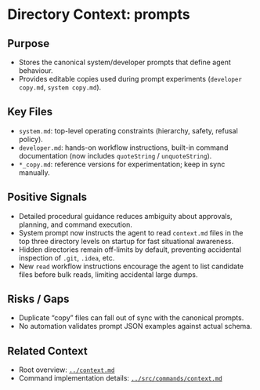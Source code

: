 # Directory Context: prompts

## Purpose

- Stores the canonical system/developer prompts that define agent behaviour.
- Provides editable copies used during prompt experiments (`developer copy.md`, `system copy.md`).

## Key Files

- `system.md`: top-level operating constraints (hierarchy, safety, refusal policy).
- `developer.md`: hands-on workflow instructions, built-in command documentation (now includes `quoteString` / `unquoteString`).
- `*_copy.md`: reference versions for experimentation; keep in sync manually.

## Positive Signals

- Detailed procedural guidance reduces ambiguity about approvals, planning, and command execution.
- System prompt now instructs the agent to read `context.md` files in the top three directory levels on startup for fast situational awareness.
- Hidden directories remain off-limits by default, preventing accidental inspection of `.git`, `.idea`, etc.
- New `read` workflow instructions encourage the agent to list candidate files before bulk reads, limiting accidental large dumps.

## Risks / Gaps

- Duplicate “copy” files can fall out of sync with the canonical prompts.
- No automation validates prompt JSON examples against actual schema.

## Related Context

- Root overview: [`../context.md`](../context.md)
- Command implementation details: [`../src/commands/context.md`](../src/commands/context.md)
